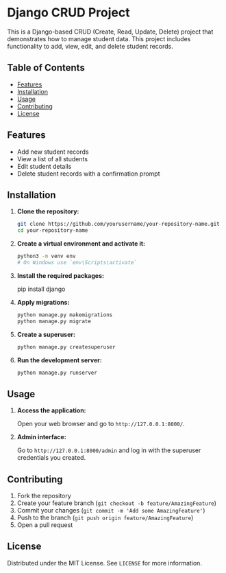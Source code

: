 # Django CRUD Project

This is a Django-based CRUD (Create, Read, Update, Delete) project that demonstrates how to manage student data. This project includes functionality to add, view, edit, and delete student records.

## Table of Contents

- [Features](#features)
- [Installation](#installation)
- [Usage](#usage)
- [Contributing](#contributing)
- [License](#license)

## Features

- Add new student records
- View a list of all students
- Edit student details
- Delete student records with a confirmation prompt

## Installation

1. **Clone the repository:**

    ```sh
    git clone https://github.com/yourusername/your-repository-name.git
    cd your-repository-name
    ```

2. **Create a virtual environment and activate it:**

    ```sh
    python3 -m venv env
    # On Windows use `env\Scripts\activate`
    ```

3. **Install the required packages:**

    
    pip install django
  

4. **Apply migrations:**

    ```sh
    python manage.py makemigrations
    python manage.py migrate
    ```

5. **Create a superuser:**

    ```sh
    python manage.py createsuperuser
    ```

6. **Run the development server:**

    ```sh
    python manage.py runserver
    ```

## Usage

1. **Access the application:**

   Open your web browser and go to `http://127.0.0.1:8000/`.

2. **Admin interface:**

   Go to `http://127.0.0.1:8000/admin` and log in with the superuser credentials you created.

## Contributing

1. Fork the repository
2. Create your feature branch (`git checkout -b feature/AmazingFeature`)
3. Commit your changes (`git commit -m 'Add some AmazingFeature'`)
4. Push to the branch (`git push origin feature/AmazingFeature`)
5. Open a pull request

## License

Distributed under the MIT License. See `LICENSE` for more information.

